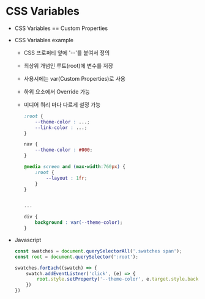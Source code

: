 # CSS Variables

- CSS Variables == Custom Properties

- CSS Variables example

  - CSS 프로퍼티 앞에 '--'를 붙여서 정의

  - 최상위 개념인 루트(root)에 변수를 저장

  - 사용시에는 var(Custom Properties)로 사용

  - 하위 요소에서 Override 가능

  - 미디어 쿼리 마다 다르게 설정 가능

    ```CSS
    :root {
        --theme-color : ...;
        --link-color : ...;
    }
    
    nav {
        --theme-color : #000;
    }
    
    @media screen and (max-width:760px) {
        :root {
            --layout : 1fr;
        }
    }
    
    
    ...
    
    div {
        background : var(--theme-color);
    }
    ```

- Javascript

  ```javascript
  const swatches = document.querySelectorAll('.swatches span');
  const root = document.querySelector(':root');
  
  swatches.forEach((swatch) => {
      swatch.addEventListner('click', (e) => {
          root.style.setProperty('--theme-color', e.target.style.background);
      })
  })
  ```

  